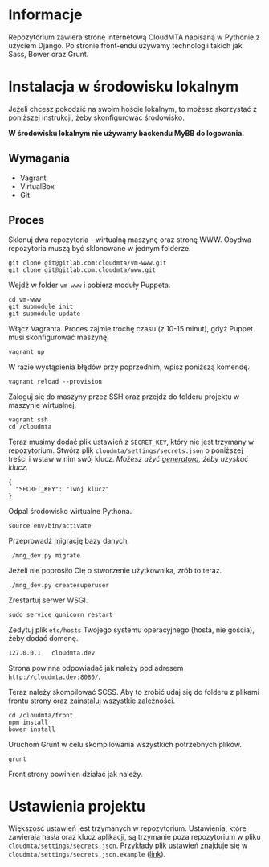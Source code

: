 # Informacje
Repozytorium zawiera stronę internetową CloudMTA napisaną w Pythonie z użyciem Django. Po stronie front-endu używamy technologii takich jak Sass, Bower oraz Grunt.

# Instalacja w środowisku lokalnym
Jeżeli chcesz pokodzić na swoim hoście lokalnym, to możesz skorzystać z poniższej instrukcji, żeby skonfigurować środowisko.

**W środowisku lokalnym nie używamy backendu MyBB do logowania.**

## Wymagania
* Vagrant
* VirtualBox
* Git

## Proces
Sklonuj dwa repozytoria - wirtualną maszynę oraz stronę WWW. Obydwa repozytoria muszą być sklonowane w jednym folderze.
```
git clone git@gitlab.com:cloudmta/vm-www.git
git clone git@gitlab.com:cloudmta/www.git
```

Wejdź w folder `vm-www` i pobierz moduły Puppeta.
```
cd vm-www
git submodule init
git submodule update
```

Włącz Vagranta. Proces zajmie trochę czasu (z 10-15 minut), gdyż Puppet musi skonfigurować maszynę.
```
vagrant up
```

W razie wystąpienia błędów przy poprzednim, wpisz poniższą komendę.
```
vagrant reload --provision
```

Zaloguj się do maszyny przez SSH oraz przejdź do folderu projektu w maszynie wirtualnej.
```
vagrant ssh
cd /cloudmta
```

Teraz musimy dodać plik ustawień z `SECRET_KEY`, który nie jest trzymany w repozytorium. Stwórz plik `cloudmta/settings/secrets.json` o poniższej treści i wstaw w nim swój klucz.
*Możesz użyć [generatora](http://www.miniwebtool.com/django-secret-key-generator/), żeby uzyskać klucz.*
```
{
  "SECRET_KEY": "Twój klucz"
}
```



Odpal środowisko wirtualne Pythona.
```
source env/bin/activate
```

Przeprowadź migrację bazy danych.
```
./mng_dev.py migrate
```

Jeżeli nie poprosiło Cię o stworzenie użytkownika, zrób to teraz.
```
./mng_dev.py createsuperuser
```

Zrestartuj serwer WSGI.
```
sudo service gunicorn restart
```

Zedytuj plik `etc/hosts` Twojego systemu operacyjnego (hosta, nie gościa), żeby dodać domenę.
```
127.0.0.1   cloudmta.dev
```

Strona powinna odpowiadać jak należy pod adresem `http://cloudmta.dev:8080/`.

Teraz należy skompilować SCSS. Aby to zrobić udaj się do folderu z plikami frontu strony oraz zainstaluj wszystkie zależności.
```
cd /cloudmta/front
npm install
bower install
```

Uruchom Grunt w celu skompilowania wszystkich potrzebnych plików.
```
grunt
```

Front strony powinien działać jak należy.

# Ustawienia projektu
Większość ustawień jest trzymanych w repozytorium. Ustawienia, które zawierają hasła oraz klucz aplikacji, są trzymanie poza repozytorium w pliku `cloudmta/settings/secrets.json`. Przykłady plik ustawień znajduje się w `cloudmta/settings/secrets.json.example` ([link](https://gitlab.com/cloudmta/www/blob/master/cloudmta/settings/secrets.json.example)).